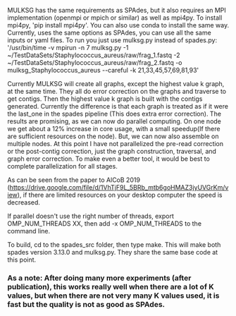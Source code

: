 MULKSG has the same requirements as SPAdes, but it also requires an MPI implementation (openmpi or mpich or similar) as well as mpi4py. To install mpi4py, 'pip install mpi4py'. You can also use conda to install the same way. Currently, uses the same options as SPAdes, you can use all the same inputs or yaml files. To run you just use mulksg.py instead of spades.py:  '/usr/bin/time -v mpirun -n 7 mulksg.py -1 ~/TestDataSets/Staphylococcus_aureus/raw/frag_1.fastq -2 ~/TestDataSets/Staphylococcus_aureus/raw/frag_2.fastq -o mulksg_Staphylococcus_aureus --careful -k 21,33,45,57,69,81,93'

Currently MULKSG will create all graphs, except the highest value k graph, at the same time. They all do error correction on the graphs and traverse to get contigs. Then the highest value k graph is built with the contigs generated. Currently the difference is that each graph is treated as if it were the last_one in the spades pipeline (This does extra error correction). The results are promising, as we can now do parallel computing. On one node we get about a 12% increase in core usage, with a small speedup(If there are sufficient resources on the node). But, we can now also assemble on multiple nodes. At this point I have not parallelized the pre-read correction or the post-contig correction, just the graph construction, traversal, and graph error correction. To make even a better tool, it would be best to complete parallelization for all stages.

As can be seen from the paper to AlCoB 2019 (https://drive.google.com/file/d/1VhTjF9L_5BRb_mtb6goHMAZ3jyUVGrKm/view), if there are limited resources on your desktop computer the speed is decreased. 

If parallel doesn't use the right number of threads, export OMP_NUM_THREADS XX, then add -x OMP_NUM_THREADS to the command line.


To build, cd to the spades_src folder, then type make. This will make both spades version 3.13.0 and mulksg.py. They share the same base code at this point.



### As a note: After doing many more experiments (after publication), this works really well when there are a lot of K values, but when there are not very many K values used, it is fast but the quality is not as good as SPAdes.
